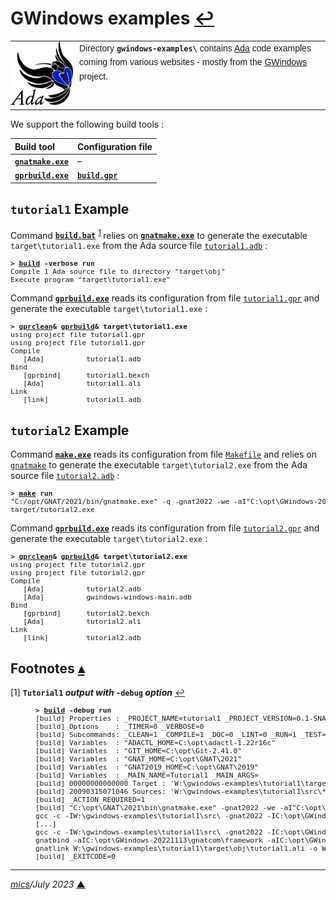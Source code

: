 # <span id="top">GWindows examples</span> <span style="size:25%;"><a href="../README.md">↩</a></span>

<table style="font-family:Helvetica,Arial;line-height:1.6;">
  <tr>
  <td style="border:0;padding:0 10px 0 0;min-width:100px;"><a href="https://www.adacore.com/" rel="external"><img style="border:0;" src="../docs/images/adamascot.png" width="100" alt="Ada project"/></a></td>
  <td style="border:0;padding:0;vertical-align:text-top;">
    Directory <strong><code>gwindows-examples\</code></strong> contains <a href="https://www.adacore.com/" rel="external">Ada</a> code examples coming from various websites - mostly from the <a href="https://github.com/zertovitch/gwindows" rel="external">GWindows</a> project.
  </td>
  </tr>
</table>

We support the following build tools :

| Build tool | Configuration file |
|:-----------|:----|
| [**`gnatmake.exe`**][gnatmake_cmd] | &ndash; |
| [**`gprbuild.exe`**][gprbuild_cmd] | [**`build.gpr`**](./HelloWorld/build.gpr) |


## <span id="tutorial1">`tutorial1` Example</span>

Command [**`build.bat`**](./tutorial1/build.bat) <sup id="anchor_01">[1](#footnote_01)
</sup> relies on [**`gnatmake.exe`**][gnatmake_cmd] to generate the executable `target\tutorial1.exe` from the Ada source file [`tutorial1.adb`](./tutorial1/src/tutorial1.adb) :

<pre style="font-size:80%;">
<b>&gt; <a href="./tutorial1/build.bat">build</a> -verbose run</b>
Compile 1 Ada source file to directory "target\obj"
Execute program "target\tutorial1.exe"
</pre>

Command [**`gprbuild.exe`**][gprbuild_cmd] reads its configuration from file [`tutorial1.gpr`](./tutorial1/tutorial1.gpr) and generate the executable `target\tutorial1.exe` :

<pre style="font-size:80%;">
<b>&gt; <a href="https://docs.adacore.com/gprbuild-docs/html/gprbuild_ug/companion_tools.html#cleaning-up-with-gprclean" rel="external">gprclean</a>& <a href="https://docs.adacore.com/gprbuild-docs/html/gprbuild_ug/building_with_gprbuild.html" rel="external">gprbuild</a>& target\tutorial1.exe</b>
using project file tutorial1.gpr
using project file tutorial1.gpr
Compile
   [Ada]          tutorial1.adb
Bind
   [gprbind]      tutorial1.bexch
   [Ada]          tutorial1.ali
Link
   [link]         tutorial1.adb
</pre>

## <span id="tutorial2">`tutorial2` Example</span>

Command [**`make.exe`**][gnumake_cmd] reads its configuration from file [`Makefile`](./tutorial2/Makefile) and relies on [`gnatmake`][gnatmake_cmd] to generate the executable `target\tutorial2.exe` from the Ada source file [`tutorial2.adb`](./tutorial2/src/tutorial2.adb) :

<pre style="font-size:80%;">
<b>&gt; <a href="https://www.gnu.org/software/make/manual/html_node/Options-Summary.html" rel="external">make</a> run</b>
"C:/opt/GNAT/2021/bin/gnatmake.exe" -q -gnat2022 -we -aI"C:\opt\GWindows-20221113\gnatcom\framework" -aI"C:\opt\GWindows-20221113\gwindows\framework" -D "target/obj" -o "target/tutorial2.exe" src/tutorial2.adb
target/tutorial2.exe
</pre>

Command [**`gprbuild.exe`**][gprbuild_cmd] reads its configuration from file [`tutorial2.gpr`](./tutorial2/tutorial2.gpr) and generate the executable `target\tutorial2.exe` :

<pre style="font-size:80%;">
<b>&gt; <a href="https://docs.adacore.com/gprbuild-docs/html/gprbuild_ug/companion_tools.html#cleaning-up-with-gprclean" rel="external">gprclean</a>& <a href="https://docs.adacore.com/gprbuild-docs/html/gprbuild_ug/building_with_gprbuild.html" rel="external">gprbuild</a>& target\tutorial2.exe</b>
using project file tutorial2.gpr
using project file tutorial2.gpr
Compile
   [Ada]          tutorial2.adb
   [Ada]          gwindows-windows-main.adb
Bind
   [gprbind]      tutorial2.bexch
   [Ada]          tutorial2.ali
Link
   [link]         tutorial2.adb
</pre>

<!--================================================================-->

## <span id="footnotes">Footnotes</span> [**&#x25B4;**](#top)

<span id="footnote_01">[1]</span> **`Tutorial1` *output with* `-debug` *option*** [↩](#anchor_01)

<dl><dd>

<pre style="font-size:80%;">
<b>&gt; <a href="tutorial1/build.bat">build</a> -debug run</b>
[build] Properties : _PROJECT_NAME=tutorial1 _PROJECT_VERSION=0.1-SNAPSHOT
[build] Options    : _TIMER=0 _VERBOSE=0
[build] Subcommands: _CLEAN=1 _COMPILE=1 _DOC=0 _LINT=0 _RUN=1 _TEST=0
[build] Variables  : "ADACTL_HOME=C:\opt\adactl-1.22r16c"
[build] Variables  : "GIT_HOME=C:\opt\Git-2.41.0"
[build] Variables  : "GNAT_HOME=C:\opt\GNAT\2021"
[build] Variables  : "GNAT2019_HOME=C:\opt\GNAT\2019"
[build] Variables  : _MAIN_NAME=Tutorial1 _MAIN_ARGS=
[build] 00000000000000 Target : 'W:\gwindows-examples\tutorial1\target\tutorial1.exe'
[build] 20090315071046 Sources: 'W:\gwindows-examples\tutorial1\src\*.ada','W:\gwindows-examples\tutorial1\src\*.adb','W:\gwindows-examples\tutorial1\src\*.ads'
[build] _ACTION_REQUIRED=1
[build] "C:\opt\GNAT\2021\bin\gnatmake.exe" -gnat2022 -we -aI"C:\opt\GWindows-20221113\gnatcom\framework" -aI"C:\opt\GWindows-20221113\gwindows\framework" -D "W:\gwindows-examples\tutorial1\target\obj" -o "W:\gwindows-examples\tutorial1\target\tutorial1.exe"  "W:\gwindows-examples\tutorial1\src\tutorial1.adb"
gcc -c -IW:\gwindows-examples\tutorial1\src\ -gnat2022 -IC:\opt\GWindows-20221113\gnatcom\framework -IC:\opt\GWindows-20221113\gwindows\framework -I- -o W:\gwindows-examples\tutorial1\target\obj\tutorial1.o W:\gwindows-examples\tutorial1\src\tutorial1.adb
[...]
gcc -c -IW:\gwindows-examples\tutorial1\src\ -gnat2022 -IC:\opt\GWindows-20221113\gnatcom\framework -IC:\opt\GWindows-20221113\gwindows\framework -I- -o W:\gwindows-examples\tutorial1\target\obj\gwindows-drawing-capabilities.o C:\opt\GWindows-20221113\gwindows\framework\gwindows-drawing-capabilities.adb
gnatbind -aIC:\opt\GWindows-20221113\gnatcom\framework -aIC:\opt\GWindows-20221113\gwindows\framework -aOW:\gwindows-examples\tutorial1\target\obj -x W:\gwindows-examples\tutorial1\target\obj\tutorial1.ali
gnatlink W:\gwindows-examples\tutorial1\target\obj\tutorial1.ali -o W:\gwindows-examples\tutorial1\target\tutorial1.exe
[build] _EXITCODE=0
</pre>
</dd></dl>

***

*[mics](https://lampwww.epfl.ch/~michelou/)/July 2023* [**&#9650;**](#top)
<span id="bottom">&nbsp;</span>

<!-- link refs -->

[alr_cli]: https://alire.ada.dev/docs/#first-steps
[github_alire]: https://github.com/alire-project/alire
[gnatmake_cmd]: https://docs.adacore.com/gnat_ugn-docs/html/gnat_ugn/gnat_ugn/building_executable_programs_with_gnat.html#the-gnat-make-program-gnatmake
[gnumake_cmd]: https://www.gnu.org/software/make/manual/html_node/Running.html
[gprbuild_cmd]: https://docs.adacore.com/gprbuild-docs/html/gprbuild_ug/building_with_gprbuild.html
